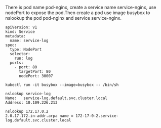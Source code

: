 There is pod name pod-nginx, create a service name service-nginx, use nodePort to expose the pod.Then create a pod use image busybox to nslookup the pod pod-nginx and service service-nginx.

```
apiVersion: v1
kind: Service
metadata:
  name: service-log
spec:
  type: NodePort
  selector:
    run: log
  ports:
    - port: 80
      targetPort: 80
      nodePort: 30007

kubectl run -it busybox --image=busybox -- /bin/sh

nslookup service-log
Name:   service-log.default.svc.cluster.local
Address: 10.109.226.213

nslookup 172.17.0.2
2.0.17.172.in-addr.arpa name = 172-17-0-2.service-log.default.svc.cluster.local
```